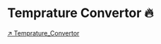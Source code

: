 # Temprature Convertor 🔥

<a href="https://temprature-convertor.netlify.app/">

↗ Temprature_Convertor